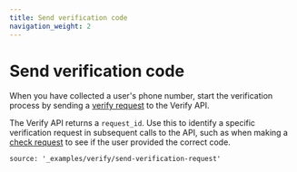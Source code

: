 ```yaml
---
title: Send verification code
navigation_weight: 2
---
```


# Send verification code

When you have collected a user's phone number, start the verification process by sending a [verify request](/api/verify#verify-request) to the Verify API.  

The Verify API returns a `request_id`. Use this to identify a specific verification request in subsequent calls to the API, such as when making a [check request](/verify/building-blocks/check-verify-request) to see if the user provided the correct code.

```building_blocks
source: '_examples/verify/send-verification-request'
```
